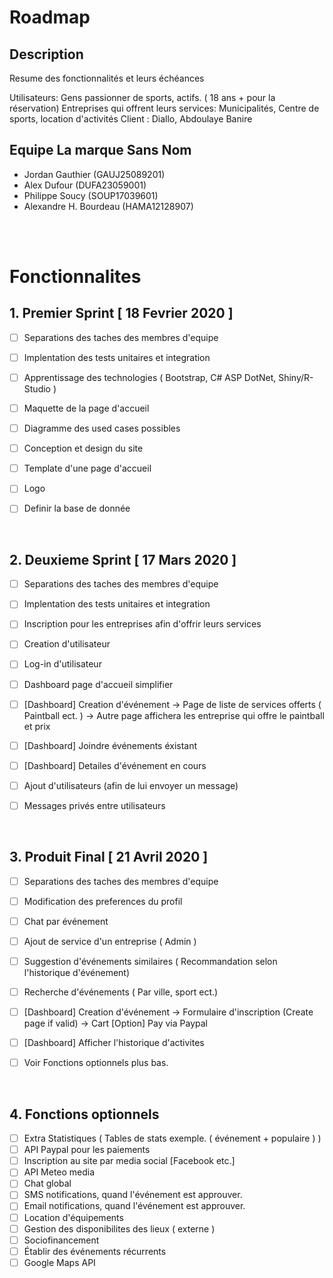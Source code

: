 # Roadmap

## Description

Resume des fonctionnalités et leurs échéances

Utilisateurs: Gens passionner de sports, actifs. ( 18 ans + pour la réservation)
Entreprises qui offrent leurs services: Municipalités, Centre de sports, location d'activités
Client : Diallo, Abdoulaye Banire

## Equipe La marque Sans Nom

- Jordan Gauthier       (GAUJ25089201)
- Alex Dufour	          (DUFA23059001)
- Philippe Soucy        (SOUP17039601)
- Alexandre H. Bourdeau (HAMA12128907)

<br>
<br>

# Fonctionnalites

## 1. Premier Sprint [ 18 Fevrier 2020 ]

- [ ] Separations des taches des membres d'equipe
- [ ] Implentation des tests unitaires et integration
- [ ] Apprentissage des technologies ( Bootstrap, C# ASP DotNet, Shiny/R-Studio )
- [ ] Maquette de la page d'accueil
- [ ] Diagramme des used cases possibles
- [ ] Conception et design du site
- [ ] Template d'une page d'accueil
- [ ] Logo
- [ ] Definir la base de donnée


<br>



## 2. Deuxieme Sprint [ 17 Mars 2020 ]

- [ ] Separations des taches des membres d'equipe
- [ ] Implentation des tests unitaires et integration
- [ ] Inscription pour les entreprises afin d'offrir leurs services
- [ ] Creation d'utilisateur
- [ ] Log-in d'utilisateur
- [ ] Dashboard page d'accueil simplifier
- [ ] [Dashboard] Creation d'événement -> Page de liste de services offerts ( Paintball ect. )
                                                    -> Autre page affichera les entreprise qui offre le paintball et prix                                                                                                                      
- [ ] [Dashboard] Joindre événements éxistant
- [ ] [Dashboard] Detailes d'événement en cours   
- [ ] Ajout d'utilisateurs (afin de lui envoyer un message)
- [ ] Messages privés entre utilisateurs


<br>


## 3. Produit Final [ 21 Avril 2020 ]

- [ ] Separations des taches des membres d'equipe
- [ ] Modification des preferences du profil
- [ ] Chat par événement
- [ ] Ajout de service d'un entreprise ( Admin )
- [ ] Suggestion d'événements similaires ( Recommandation selon l'historique d'événement)
- [ ] Recherche d'événements ( Par ville, sport ect.)
- [ ] [Dashboard] Creation d'événement -> Formulaire d'inscription (Create page  if valid) -> Cart [Option] Pay via Paypal
- [ ] [Dashboard] Afficher l'historique d'activites
- [ ] Voir Fonctions optionnels plus bas.    


<br>


## 4. Fonctions optionnels

- [ ] Extra Statistiques ( Tables de stats exemple. ( événement + populaire ) )
- [ ] API Paypal pour les paiements
- [ ] Inscription au site par media social [Facebook etc.]
- [ ] API Meteo media
- [ ] Chat global
- [ ] SMS notifications, quand l'événement est approuver.
- [ ] Email notifications, quand l'événement est approuver.
- [ ] Location d'équipements
- [ ] Gestion des disponibilites des lieux ( externe ) 
- [ ] Sociofinancement
- [ ] Établir des événements récurrents
- [ ] Google Maps API
